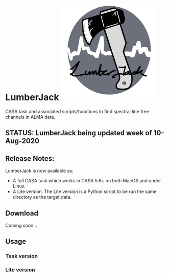# LumberJack ![LJ Logo](figures/LJ_logo_small.png)
CASA task and associated scripts/functions to find spectral line free channels in ALMA data.

## STATUS: LumberJack being updated week of 10-Aug-2020

## Release Notes:
LumberJack is now available as:
 - A full CASA task which works in CASA 5.6+ on both MacOS and under Linux.
 - A Lite version. The Lite version is a Python script to be run the same directory as the target data.
 
 ## Download
 Coming soon...
 
 ## Usage
 ### Task version
 
 
 ### Lite version
